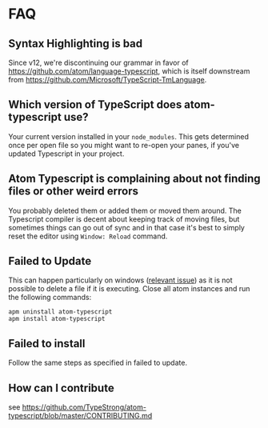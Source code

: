 # FAQ

## Syntax Highlighting is bad

Since v12, we're discontinuing our grammar in favor of <https://github.com/atom/language-typescript>, which is itself downstream from <https://github.com/Microsoft/TypeScript-TmLanguage>.

## Which version of TypeScript does atom-typescript use?
Your current version installed in your `node_modules`. This gets determined once per open file so you might want to re-open your panes, if you've updated Typescript in your project.

## Atom Typescript is complaining about not finding files or other weird errors
You probably deleted them or added them or moved them around. The Typescript compiler is decent about keeping track of moving files, but sometimes things can go out of sync and in that case it's best to simply reset the editor using `Window: Reload` command.

## Failed to Update
This can happen particularly on windows ([relevant issue](https://github.com/TypeStrong/atom-typescript/issues/195)) as it is not possible to delete a file if it is executing. Close all atom instances and run the following commands:

```
apm uninstall atom-typescript
apm install atom-typescript
```

## Failed to install
Follow the same steps as specified in failed to update.

## How can I contribute
see https://github.com/TypeStrong/atom-typescript/blob/master/CONTRIBUTING.md
